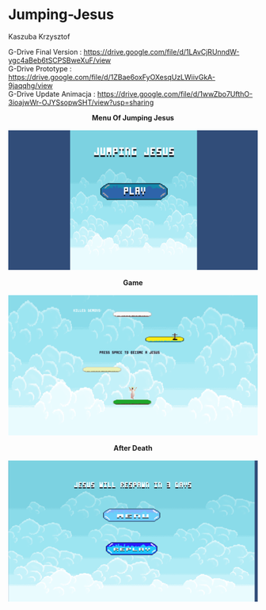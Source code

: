 # Jumping-Jesus

Kaszuba Krzysztof </br>


G-Drive Final Version  :  https://drive.google.com/file/d/1LAvCjRUnndW-ygc4aBeb6tSCPSBweXuF/view </br>
G-Drive Prototype :   https://drive.google.com/file/d/1ZBae6oxFyOXesqUzLWiivGkA-9jaqqhg/view  </br>
G-Drive Update Animacja : https://drive.google.com/file/d/1wwZbo7UfthO-3ioajwWr-OJYSsopwSHT/view?usp=sharing </br>


<b> <center>  Menu Of Jumping Jesus </b> </center> </br>
![](Pictures/Menu.png)

<b> <center>  Game  </b> </center> </br>
![](Pictures/Game.png)

<b> <center>  After Death </b> </center> </br>
![](Pictures/GameOver.png)
